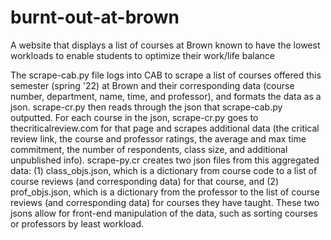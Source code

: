 # burnt-out-at-brown
A website that displays a list of courses at Brown known to have the lowest workloads to enable students to optimize their work/life balance

The scrape-cab.py file logs into CAB to scrape a list of courses offered this semester (spring '22) at Brown and their corresponding data (course number, department, name, time, and professor), and formats the data as a json. scrape-cr.py then reads through the json that scrape-cab.py outputted. For each course in the json, scrape-cr.py goes to thecriticalreview.com for that page and scrapes additional data (the critical review link, the course and professor ratings, the average and max time commitment, the number of respondents, class size, and additional unpublished info). scrape-py.cr creates two json files from this aggregated data: (1) class_objs.json, which is a dictionary from course code to a list of course reviews (and corresponding data) for that course, and (2) prof_objs.json, which is a dictionary from the professor to the list of course reviews (and corresponding data) for courses they have taught. These two jsons allow for front-end manipulation of the data, such as sorting courses or professors by least workload.